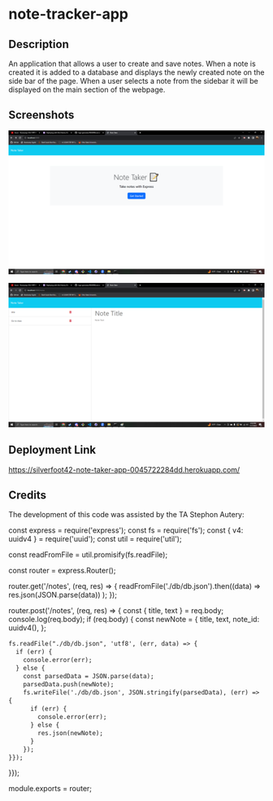 # note-tracker-app

## Description

An application that allows a user to create and save notes. When a note is created it is added to a database and displays the newly created note on the side bar of the page. When a user selects a note from the sidebar it will be displayed on the main section of the webpage.

## Screenshots

![Alt text](note_taker_index_screenshot.png)

![Alt text](note_taker_notes_page_screenshot.png)

## Deployment Link

https://silverfoot42-note-taker-app-0045722284dd.herokuapp.com/

## Credits

The development of this code was assisted by the TA Stephon Autery:

const express = require('express');
const fs = require('fs');
const { v4: uuidv4 } = require('uuid');
const util = require('util');


const readFromFile = util.promisify(fs.readFile);

const router = express.Router();

router.get('/notes', (req, res) => {
  readFromFile('./db/db.json').then((data) =>
    res.json(JSON.parse(data))
  );
});

router.post('/notes', (req, res) => {
  const { title, text } = req.body;
console.log(req.body);
  if (req.body) {
    const newNote = {
      title,
      text,
      note_id: uuidv4(),
    };
   
    fs.readFile("./db/db.json", 'utf8', (err, data) => {
      if (err) {
        console.error(err);
      } else {
        const parsedData = JSON.parse(data);
        parsedData.push(newNote);
        fs.writeFile('./db/db.json', JSON.stringify(parsedData), (err) => {
          if (err) {
            console.error(err);
          } else {
            res.json(newNote);
          }
        });
    }});

}});

module.exports = router;